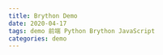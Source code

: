 ```yaml
---
title: Brython Demo
date: 2020-04-17
tags: demo 前端 Python Brython JavaScript
categories: demo
---
```


<html>
    <head>
        <!--support for raw python code-->
        <script type="text/javascript"
            src="https://fastly.jsdelivr.net/npm/brython@3.8.8/brython.min.js">
        </script>
        <!--support for libs-->
        <script type="text/javascript"
            src="https://fastly.jsdelivr.net/npm/brython@3.8.8/brython_stdlib.js">
        </script>
        <!--https://github.com/brython-dev/brython-->
    </head>
    <body onload="brython()">
        <script type="text/python">
        # Write Python code here.
        from browser import document,timer
        count=0
        def docadd():
            global count
            document <= str(count)+" "
            count=count+1
        timer.set_interval(docadd,20)
        </script>
    </body>
</html>
